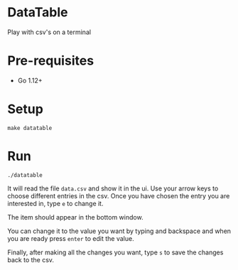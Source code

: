 # DataTable

Play with csv's on a terminal

# Pre-requisites

- Go 1.12+ 

# Setup
    
    make datatable
    
# Run

    ./datatable
    
It will read the file `data.csv`  and show it in the ui.
Use your arrow keys to choose different entries in the csv.
Once you have chosen the entry you are interested in, type `e` to change it.

The item should appear in the bottom window.

You can change it to the value you want by typing and backspace and when you are ready press `enter`
to edit the value.

Finally, after making all the changes you want, type `s` to save the changes back to the csv.

